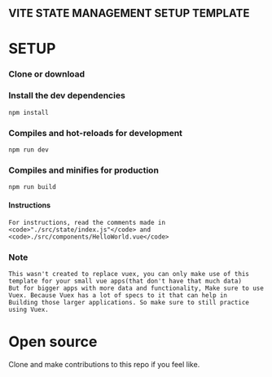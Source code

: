 ## VITE STATE MANAGEMENT SETUP TEMPLATE
# SETUP

### Clone or download
### Install the dev dependencies
```
npm install
```

### Compiles and hot-reloads for development
```
npm run dev
```

### Compiles and minifies for production
```
npm run build
```
#### Instructions
```
For instructions, read the comments made in <code>"./src/state/index.js"</code> and <code>./src/components/HelloWorld.vue</code>
```
### Note
```
This wasn't created to replace vuex, you can only make use of this template for your small vue apps(that don't have that much data)
But for bigger apps with more data and functionality, Make sure to use Vuex. Because Vuex has a lot of specs to it that can help in 
Building those larger applications. So make sure to still practice using Vuex.
```

# Open source
Clone and make contributions to this repo if you feel like.
